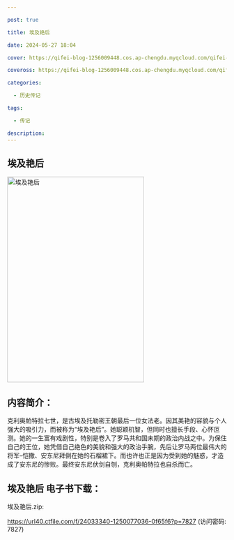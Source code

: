```yaml
---

post: true

title: 埃及艳后

date: 2024-05-27 18:04

cover: https://qifei-blog-1256009448.cos.ap-chengdu.myqcloud.com/qifei-blog/66077f389f345e8d0303d531.jpg

coveross: https://qifei-blog-1256009448.cos.ap-chengdu.myqcloud.com/qifei-blog/66077f389f345e8d0303d531.jpg

categories:

  - 历史传记

tags:

  - 传记

description:
---
```


## 埃及艳后
<img alt="埃及艳后 " class="aligncenter loading" data-was-processed="true" decoding="async" fetchpriority="high" height="471" src="https://qifei-blog-1256009448.cos.ap-chengdu.myqcloud.com/qifei-blog/66077f389f345e8d0303d531.jpg" style="cursor: zoom-in;" width="314"/>

## 内容简介：

克利奥帕特拉七世，是古埃及托勒密王朝最后一位女法老。因其美艳的容貌与个人强大的吸引力，而被称为“埃及艳后”。她聪颖机智，但同时也擅长手段、心怀叵测。她的一生富有戏剧性，特别是卷入了罗马共和国未期的政治内战之中。为保住自己的王位，她凭借自己绝色的美貌和强大的政治手腕，先后让罗马两位最伟大的将军–恺撒、安东尼拜倒在她的石榴裙下。而也许也正是因为受到她的魅惑，才造成了安东尼的惨败。最终安东尼伏剑自刎，克利奥帕特拉也自杀而亡。

## 埃及艳后 电子书下载：



埃及艳后.zip: 

https://url40.ctfile.com/f/24033340-1250077036-0f65f6?p=7827 (访问密码: 7827)
